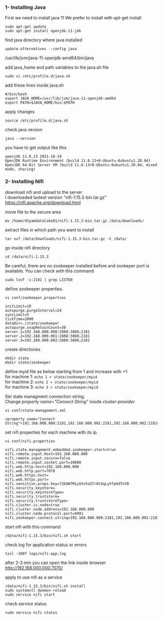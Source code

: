 
<h3>1- Installing Java</h3>
First we need to install java 11  
We prefer to install with apt-get install  

```
sudo apt-get update
sudo apt-get install openjdk-11-jdk
```
find java directory where java installed  
```
update-alternatives --config java
```
/usr/lib/jvm/java-11-openjdk-amd64/bin/java


add java_home and path variables to the java.sh file 
```
sudo vi /etc/profile.d/java.sh
```
add these lines inside java.sh
```
#/bin/bash
export JAVA_HOME=/usr/lib/jvm/java-11-openjdk-amd64
export PATH=$JAVA_HOME/bin:$PATH
```
apply changes  
```
source /etc/profile.d/java.sh
```
check java version
```
java --version
```
you have to get output like this
```
openjdk 11.0.13 2021-10-19
OpenJDK Runtime Environment (build 11.0.13+8-Ubuntu-0ubuntu1.20.04)
OpenJDK 64-Bit Server VM (build 11.0.13+8-Ubuntu-0ubuntu1.20.04, mixed mode, sharing)
```

<h3>2- Installing Nifi</h3>

download nifi and upload to the server  
I downloaded lastest version "nifi-1.15.3-bin.tar.gz"  
<url>https://nifi.apache.org/download.html  

move file to the secure area
```
mv /home/dtpamdatalake01/nifi-1.15.3-bin.tar.gz /data/downloads/
```
extract files in which path you want to install
```
tar xvf /data/downloads/nifi-1.15.3-bin.tar.gz -C /data/
```
go inside nifi directory
```
cd /data/nifi-1.15.3
```
Be careful, there are no zookeeper installed before and zookeper port is available.
You can check with this command
```
sudo lsof -i:2181 | grep LISTEN
```
define zookeeper properties.
```
vi conf/zookeeper.properties
```
```
initLimit=10
autopurge.purgeInterval=24
syncLimit=5
tickTime=2000
dataDir=./state/zookeeper
autopurge.snapRetainCount=30
server.1=192.168.000.000:2888:3888;2181
server.2=192.168.000.001:2888:3888;2181
server.3=192.168.000.002:2888:3888;2181
```
create directories
```
mkdir state
mkdir state/zookeeper
```
define myid file as below starting from 1 and increase with +1  
for machine 1: ``echo 1 > state/zookeeper/myid``  
for machine 2: ``echo 2 > state/zookeeper/myid``  
for machine 3: ``echo 3 > state/zookeeper/myid``  


Set state managment connection string.  
Change *property name="Connect String"* inside *cluster-provider*
```
vi conf/state-management.xml
```
```
<property name="Connect String">192.168.000.000:2181,192.168.000.001:2181,192.168.000.002:2181</property>
```

set nifi properties for each machine with its ip.
```
vi conf/nifi.properties
```

```
nifi.state.management.embedded.zookeeper.start=true
nifi.remote.input.host=192.168.000.000
nifi.remote.input.secure=false
nifi.remote.input.socket.port=10000
nifi.web.http.host=192.168.000.000
nifi.web.http.port=7070
nifi.web.https.host=
nifi.web.https.port=
nifi.sensitive.props.key=l5bGW7Miy5Vv5sGTr8tXqLyVfpOdTnY0
nifi.security.keystore=
nifi.security.keystoreType=
nifi.security.truststore=
nifi.security.truststoreType=
nifi.cluster.is.node=true
nifi.cluster.node.address=192.168.000.000
nifi.cluster.node.protocol.port=9991
nifi.zookeeper.connect.string=192.168.000.000:2181,192.168.000.001:2181,192.168.000.002:2181
```

start nifi with this command
```
/data/nifi-1.15.3/bin/nifi.sh start
```
check log for application status or errors
```
tail -100f logs/nifi-app.log
```
after 2-3 min you can open the link inside browser  
<url>http://192.168.000.000:7070/

apply to use nifi as a service
```
/data/nifi-1.15.3/bin/nifi.sh install
sudo systemctl daemon-reload
sudo service nifi start
```
check service status
```
sudo service nifi status
```
